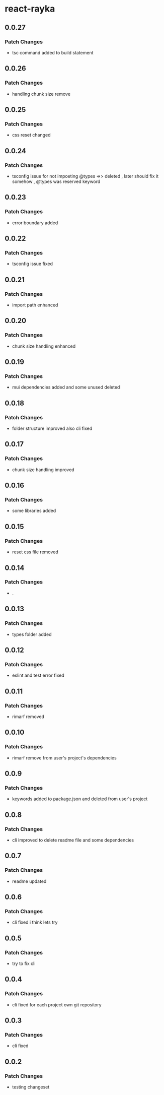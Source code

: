 # react-rayka

## 0.0.27

### Patch Changes

- tsc command added to build statement

## 0.0.26

### Patch Changes

- handling chunk size remove

## 0.0.25

### Patch Changes

- css reset changed

## 0.0.24

### Patch Changes

- tsconfig issue for not impoeting @types =>> deleted , later should fix it somehow , @types was reserved keyword

## 0.0.23

### Patch Changes

- error boundary added

## 0.0.22

### Patch Changes

- tsconfig issue fixed

## 0.0.21

### Patch Changes

- import path enhanced

## 0.0.20

### Patch Changes

- chunk size handling enhanced

## 0.0.19

### Patch Changes

- mui dependencies added and some unused deleted

## 0.0.18

### Patch Changes

- folder structure improved also cli fixed

## 0.0.17

### Patch Changes

- chunk size handling improved

## 0.0.16

### Patch Changes

- some libraries added

## 0.0.15

### Patch Changes

- reset css file removed

## 0.0.14

### Patch Changes

- .

## 0.0.13

### Patch Changes

- types folder added

## 0.0.12

### Patch Changes

- eslint and test error fixed

## 0.0.11

### Patch Changes

- rimarf removed

## 0.0.10

### Patch Changes

- rimarf remove from user's project's dependencies

## 0.0.9

### Patch Changes

- keywords added to package.json and deleted from user's project

## 0.0.8

### Patch Changes

- cli improved to delete readme file and some dependencies

## 0.0.7

### Patch Changes

- readme updated

## 0.0.6

### Patch Changes

- cli fixed i think lets try

## 0.0.5

### Patch Changes

- try to fix cli

## 0.0.4

### Patch Changes

- cli fixed for each project own git repository

## 0.0.3

### Patch Changes

- cli fixed

## 0.0.2

### Patch Changes

- testing changeset
